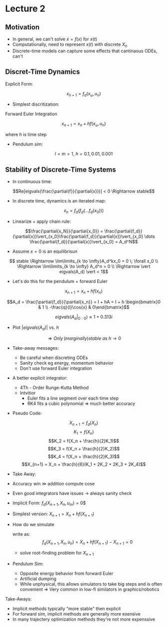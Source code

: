 # Lecture 2

## Motivation

* In general, we can't solve $\dot{x} = f(x)$ for $x(t)$
* Computationally, need to represent $x(t)$ with discrete $X_n$
* Discrete-time models can capture some effects that cantinaous ODEs, can't

## Discret-Time Dynamics

Explicit Form:

$$x_{n+1} = f_d(x_u, u_n)$$

* Simplest discritization:

Forward Euler Integration

$$x_{n+1} = x_n + hf(x_u, u_n)$$

where $h$ is time step

* Pendulum sim:

$$l = m = 1, \ h =0.1, 0.01, 0.001$$

## Stability of Discrete-Time Systems

* In continuous time:

$$Re[eigvals(\frac{\partial{f}}{\partial{x}})] < 0 \Rightarrow stable$$

* In discrete time, dynamics is an iterated map:

$$x_n = f_d(f_d(\dots f_d(x_0)))$$

* Linearize + apply chain rule:

$$\frac{\partial{x_N}}{\partial{x_0}} = \frac{\partial{f_d}}{\partial{x}}\vert_{x_0}\frac{\partial{f_d}}{\partial{x}}\vert_{x_0} \dots \frac{\partial{f_d}}{\partial{x}}\vert_{x_0} = A_d^N$$

* Assume $x=0$ is an equilibrisun

$$ stable \Rightarrow \lim\limits_{k \to \infty}A_d^kx_0 = 0 \; \forall x_0 \\ \Rightarrow \lim\limits_{k \to \infty} A_d^n = 0 \\ \Rightarrow \vert eigvals(A_d) \vert < 1$$

* Let's do this for the pendulum + forward Euler

$$x_{n+1} = x_n + hf(x_n)$$

$$A_d = \frac{\partial{f_d}}{\partial{x_n}} = I + hA = I + h \begin{bmatrix}0 & 1 \\ -\frac{q}{l}\cos{x} & 0\end{bmatrix}$$

$$eigvals(A_a\vert_{0:0}) \approx 1 + 0.313i$$

* Plot $\vert eigvals(A_d) \vert$ vs. $h$

$$\Rightarrow Only \, (marginally) stable \  as \  h \rightarrow 0$$

* Take-away messages:

  + Be careful when discreting ODEs
  + Sanity check eg energy, momentum behavior
  + Don't use forward Euler integration

* A better explicit integrator:
  + 4Th - Order Runge-Kutta Method
  + Intvitior
    - Euler fits a line segment over each time step
    - RK4 fits a cubic polynomial $\Rightarrow$ much better accuracy
* Pseudo Code:

$$X_{n+1} = f_d(X_n)$$
$$K_1 = f(X_n)$$
$$K_2 = f(X_n + \frac{h}{2}K_1)$$
$$K_3 = f(X_n + \frac{h}{2}K_2)$$
$$K_4 = f(X_n + \frac{h}{2}K_3)$$
$$X_{n+1} = X_n + \frac{h}{6}(K_1 + 2K_2 + 2K_3 + 2K_4)$$

* Take Away:

* Accuracy win $\gg$ addition compute cose
* Even good integrators have issues -> always sanity check
* Implicit Form: $f_d(X_{n+1}, X_n, u_m)=0$$
* Simplest version: $X_{n+1} = X_n + hf(X_{n+1})$
* How do we simulate
  
  write as:
  $$f_d(X_{n+1}, X_n, u_n) = X_n + hf(X_{n+1}) - X_{n+1} = 0$$
  + solve root-finding problem for $X_{n+1}$

* Pendulum Sim:
  + Opposite energy behavior from forward Euler
  + Artificial dumping
  + While unphysical, this allows simulators to take big steps and is often convenient
    $\Rightarrow$ Very common in low-fi similators in graphics/robotics

Take-Aways:

* Implicit methods typically "more stable" then explicit
* For forward sim, implicit methods are generally more exensive
* In many trajectery optimization methods they're not more expenssive
